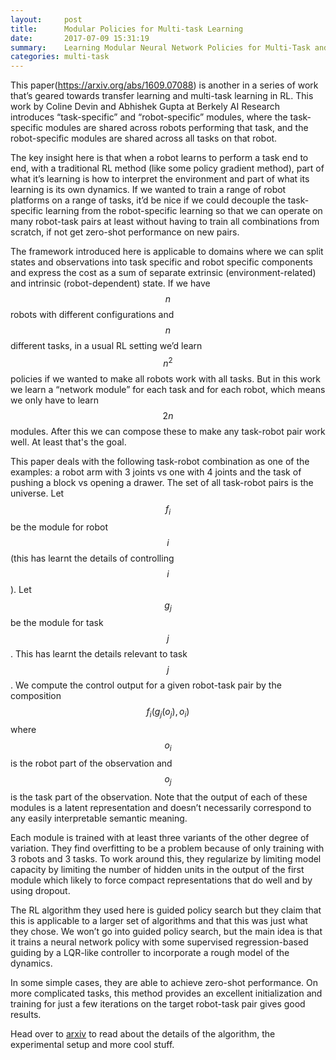 ```yaml
---
layout:     post
title:      Modular Policies for Multi-task Learning
date:       2017-07-09 15:31:19
summary:    Learning Modular Neural Network Policies for Multi-Task and Multi-Robot Transfer
categories: multi-task
---
```


This paper(https://arxiv.org/abs/1609.07088) is another in a series of work that’s geared towards transfer learning and multi-task learning in RL. This work by Coline Devin and Abhishek Gupta at Berkely AI Research introduces “task-specific” and “robot-specific” modules, where the task-specific modules are shared across robots performing that task, and the robot-specific modules are shared across all tasks on that robot.

The key insight here is that when a robot learns to perform a task end to end, with a traditional RL method (like some policy gradient method), part of what it’s learning is how to interpret the environment and part of what its learning is its own dynamics. If we wanted to train a range of robot platforms on a range of tasks, it’d be nice if we could decouple the task-specific learning from the robot-specific learning so that we can operate on many robot-task pairs at least without having to train all combinations from scratch, if not get zero-shot performance on new pairs. 

The framework introduced here is applicable to domains where we can split states and observations into task specific and robot specific components and express the cost as a sum of separate extrinsic (environment-related) and intrinsic (robot-dependent) state. If we have $$n$$ robots with different configurations and $$n$$ different tasks, in a usual RL setting we’d learn $$n^2$$ policies if we wanted to make all robots work with all tasks. But in this work we learn a “network module” for each task and for each robot, which means we only have to learn $$2n$$ modules. After this we can compose these to make any task-robot pair work well. At least that's the goal. 

This paper deals with the following task-robot combination as one of the examples: a robot arm with 3 joints vs one with 4 joints and the task of pushing a block vs opening a drawer. The set of all task-robot pairs is the universe. Let $$f_i$$ be the module for robot $$i$$ (this has learnt the details of controlling $$i$$). Let $$g_j$$ be the module for task $$j$$. This has learnt the details relevant to task $$j$$. We compute the control output for a given robot-task pair by the composition $$f_i(g_j(o_j), o_i)$$ where $$o_i$$ is the robot part of the observation and $$o_j$$ is the task part of the observation. Note that the output of each of these modules is a latent representation and doesn’t necessarily correspond to any easily interpretable semantic meaning. 

Each module is trained with at least three variants of the other degree of variation. They find overfitting to be a problem because of only training with 3 robots and 3 tasks. To work around this, they regularize by limiting model capacity by limiting the number of hidden units in the output of the first module which likely to force compact representations that do well and by using dropout.

The RL algorithm they used here is guided policy search but they claim that this is applicable to a larger set of algorithms and that this was just what they chose. We won’t go into guided policy search, but the main idea is that it trains a neural network policy with some supervised regression-based guiding by a LQR-like controller to incorporate a rough model of the dynamics.

In some simple cases, they are able to achieve zero-shot performance. On more complicated tasks, this method provides an excellent initialization and training for just a few iterations on the target robot-task pair gives good results.

Head over to [arxiv](https://arxiv.org/abs/1609.07088) to read about the details of the algorithm, the experimental setup and more cool stuff.
